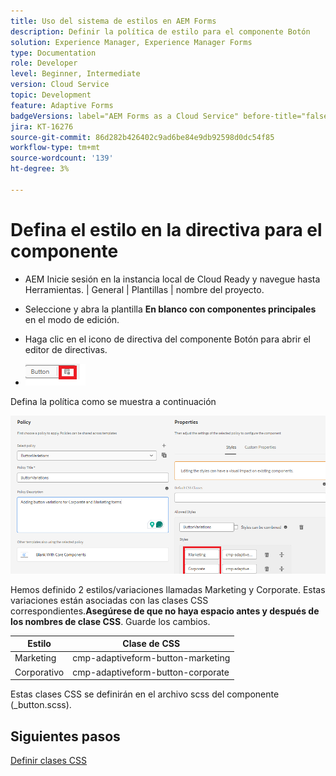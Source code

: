 ```yaml
---
title: Uso del sistema de estilos en AEM Forms
description: Definir la política de estilo para el componente Botón
solution: Experience Manager, Experience Manager Forms
type: Documentation
role: Developer
level: Beginner, Intermediate
version: Cloud Service
topic: Development
feature: Adaptive Forms
badgeVersions: label="AEM Forms as a Cloud Service" before-title="false"
jira: KT-16276
source-git-commit: 86d282b426402c9ad6be84e9db92598d0dc54f85
workflow-type: tm+mt
source-wordcount: '139'
ht-degree: 3%

---
```


# Defina el estilo en la directiva para el componente

* AEM Inicie sesión en la instancia local de Cloud Ready y navegue hasta Herramientas. | General | Plantillas | nombre del proyecto.

* Seleccione y abra la plantilla **En blanco con componentes principales** en el modo de edición.
* Haga clic en el icono de directiva del componente Botón para abrir el editor de directivas.

* ![botón-directiva](assets/button-policy.png)

Defina la política como se muestra a continuación

![button-policy-details](assets/styling-policy.png)

Hemos definido 2 estilos/variaciones llamadas Marketing y Corporate. Estas variaciones están asociadas con las clases CSS correspondientes.**Asegúrese de que no haya espacio antes y después de los nombres de clase CSS**.
Guarde los cambios.

| Estilo | Clase de CSS |
|-----------|------------------------------------|
| Marketing | cmp-adaptiveform-button-marketing |
| Corporativo | cmp-adaptiveform-button-corporate |

Estas clases CSS se definirán en el archivo scss del componente (_button.scss).

## Siguientes pasos

[Definir clases CSS](./create-variations.md)
